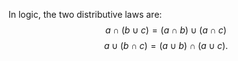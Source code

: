 In logic, the two distributive laws are:
$$a \cap ( b \cup c ) = ( a \cap b ) \cup ( a \cap c)$$
$$a \cup ( b \cap c ) = ( a \cup b ) \cap ( a \cup c ) .$$
